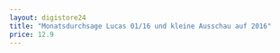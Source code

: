 ```yaml
---
layout: digistore24
title: "Monatsdurchsage Lucas 01/16 und kleine Ausschau auf 2016"
price: 12.9
---
```

